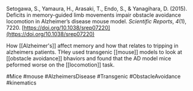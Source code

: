 Setogawa, S., Yamaura, H., Arasaki, T., Endo, S., & Yanagihara, D. (2015). Deficits in memory-guided limb movements impair obstacle avoidance locomotion in Alzheimer’s disease mouse model. _Scientific Reports_, _4_(1), 7220. [https://doi.org/10.1038/srep07220](https://doi.org/10.1038/srep07220)

How [[Alzheimer's]] affect memory and how that relates to tripping in alzheimers patients. THey used transgenic [[mouse]] models to look at [[obstacle avoidance]] bhaviors and found that the AD model mice peformed worse on the [[locomotion]] task. 

#Mice 
#mouse
#AlzheimersDisease
#Transgenic 
#ObstacleAvoidance 
#kinematics



